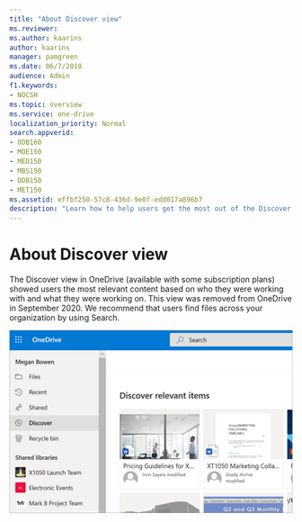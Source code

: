 ```yaml
---
title: "About Discover view"
ms.reviewer: 
ms.author: kaarins
author: kaarins
manager: pamgreen
ms.date: 06/7/2018
audience: Admin
f1.keywords:
- NOCSH
ms.topic: overview
ms.service: one-drive
localization_priority: Normal
search.appverid:
- ODB160
- MOE150
- MED150
- MBS150
- ODB150
- MET150
ms.assetid: effbf250-57c8-436d-9e0f-edd017a896b7
description: "Learn how to help users get the most out of the Discover view in OneDrive."
---
```


# About Discover view

The Discover view in OneDrive (available with some subscription plans) showed users the most relevant content based on who they were working with and what they were working on. This view was removed from OneDrive in September 2020. We recommend that users find files across your organization by using Search. 

![The Discover view in a user's OneDrive](media/discover-view.png)
